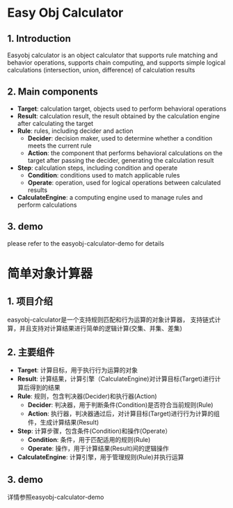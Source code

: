 # Easy Obj Calculator
## 1. Introduction
Easyobj calculator is an object calculator that supports rule matching and behavior operations, supports chain computing, and supports simple logical calculations (intersection, union, difference) of calculation results

## 2. Main components
- **Target**: calculation target, objects used to perform behavioral operations
- **Result**: calculation result, the result obtained by the calculation engine after calculating the target
- **Rule**: rules, including decider and action
    - **Decider**: decision maker, used to determine whether a condition meets the current rule
    - **Action**: the component that performs behavioral calculations on the target after passing the decider, generating the calculation result
- **Step**: calculation steps, including condition and operate
    - **Condition**: conditions used to match applicable rules
    - **Operate**: operation, used for logical operations between calculated results
- **CalculateEngine**: a computing engine used to manage rules and perform calculations

## 3. demo
please refer to the easyobj-calculator-demo for details


# 简单对象计算器
## 1. 项目介绍
easyobj-calculator是一个支持规则匹配和行为运算的对象计算器， 支持链式计算，并且支持对计算结果进行简单的逻辑计算(交集、并集、差集)


## 2. 主要组件
- **Target**: 计算目标，用于执行行为运算的对象
- **Result**: 计算结果，计算引擎（CalculateEngine)对计算目标(Target)进行计算后得到的结果
- **Rule**: 规则，包含判决器(Decider)和执行器(Action)
  - **Decider**: 判决器，用于判断条件(Condition)是否符合当前规则(Rule)
  - **Action**: 执行器，判决器通过后，对计算目标(Target)进行行为计算的组件，生成计算结果(Result)
- **Step**: 计算步骤，包含条件(Condition)和操作(Operate）
  - **Condition**: 条件，用于匹配适用的规则(Rule)
  - **Operate**: 操作，用于计算结果(Result)间的逻辑操作
- **CalculateEngine**: 计算引擎，用于管理规则(Rule)并执行运算

## 3. demo
详情参照easyobj-calculator-demo